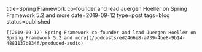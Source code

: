 
title=Spring Framework co-founder and lead Juergen Hoeller on Spring Framework 5.2 and more
date=2019-09-12
type=post
tags=blog
status=published
~~~~~~
[(2019-09-12) Spring Framework co-founder and lead Juergen Hoeller on Spring Framework 5.2 and more](/podcasts/ed2466e8-a739-4be8-9b14-4881137b834f/produced-audio) 
            